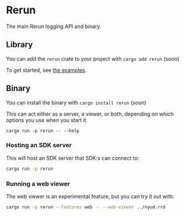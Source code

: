 # Rerun
The main Rerun logging API and binary.

## Library
You can add the `rerun` crate to your project with `cargo add rerun` (soon)
<!-- TODO(#1161): remove the (soon) -->

To get started, see [the examples](https://github.com/rerun-io/rerun/tree/main/examples).
<!-- TODO(#1161): update link to point to the rust examples -->

## Binary
You can install the binary with `cargo install rerun` (soon)
<!-- TODO(#1161): remove the (soon) -->

This can act either as a server, a viewer, or both, depending on which options you use when you start it.

`cargo run -p rerun -- --help`

### Hosting an SDK server
This will host an SDK server that SDK:s can connect to:

```sh
cargo run -p rerun
```

### Running a web viewer
The web viewer is an experimental feature, but you can try it out with:

```sh
cargo run -p rerun --features web -- --web-viewer ../nyud.rrd
```
